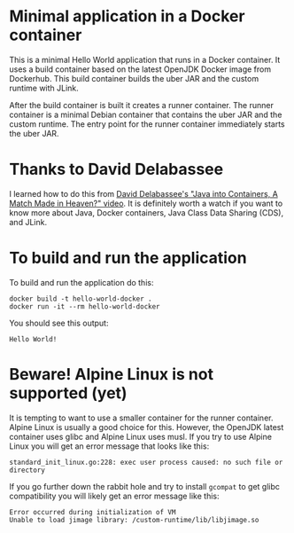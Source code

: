 # Minimal application in a Docker container

This is a minimal Hello World application that runs in a Docker container. It uses a build
container based on the latest OpenJDK Docker image from Dockerhub. This build container builds
the uber JAR and the custom runtime with JLink.

After the build container is built it creates a runner container. The runner container is a
minimal Debian container that contains the uber JAR and the custom runtime. The entry point for
the runner container immediately starts the uber JAR.

# Thanks to David Delabassee

I learned how to do this from [David Delabassee's "Java into Containers, A Match Made in Heaven?" video](https://www.youtube.com/watch?v=ikipIFv5S3I). It is definitely worth a watch if you want to know more about Java, Docker containers, Java Class Data Sharing (CDS), and JLink.

# To build and run the application

To build and run the application do this:

```
docker build -t hello-world-docker .
docker run -it --rm hello-world-docker
```

You should see this output:

```
Hello World!
```

# Beware! Alpine Linux is not supported (yet)

It is tempting to want to use a smaller container for the runner container. Alpine Linux is
usually a good choice for this. However, the OpenJDK latest container uses glibc and Alpine
Linux uses musl. If you try to use Alpine Linux you will get an error message that looks like
this:

```
standard_init_linux.go:228: exec user process caused: no such file or directory
```

If you go further down the rabbit hole and try to install `gcompat` to get glibc compatibility
you will likely get an error message like this:

```
Error occurred during initialization of VM
Unable to load jimage library: /custom-runtime/lib/libjimage.so
```

